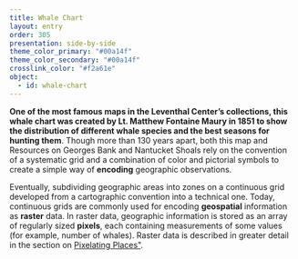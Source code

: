 ```yaml
---
title: Whale Chart
layout: entry
order: 305
presentation: side-by-side
theme_color_primary: "#00a14f"
theme_color_secondary: "#00a14f"
crosslink_color: "#f2a61e"
object:
  - id: whale-chart
---
```


**One of the most famous maps in the Leventhal Center’s collections, this whale chart was created by Lt. Matthew Fontaine Maury in 1851 to show the distribution of different whale species and the best seasons for hunting them**. Though more than 130 years apart, both this map and Resources on Georges Bank and Nantucket Shoals rely on the convention of a systematic grid and a combination of color and pictorial symbols to create a simple way of **encoding** geographic observations.

Eventually, subdividing geographic areas into zones on a continuous grid developed from a cartographic convention into a technical one. Today, continuous grids are commonly used for encoding **geospatial** information as **raster** data. In raster data, geographic information is stored as an array of regularly sized **pixels**, each containing measurements of some values (for example, number of whales). Raster data is described in greater detail in the section on <a class="crosslink" href="../../06-pixelating-places/">Pixelating Places"</a>.